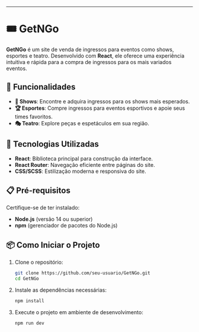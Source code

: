 ---

# 🎟️ GetNGo

**GetNGo** é um site de venda de ingressos para eventos como shows, esportes e teatro. Desenvolvido com **React**,
 ele oferece uma experiência intuitiva e rápida para a compra de ingressos para os mais variados eventos.

## 📝 Funcionalidades

- **🕺 Shows**: Encontre e adquira ingressos para os shows mais esperados.
- **🏆 Esportes**: Compre ingressos para eventos esportivos e apoie seus times favoritos.
- **🎭 Teatro**: Explore peças e espetáculos em sua região.

## 🚀 Tecnologias Utilizadas

- **React**: Biblioteca principal para construção da interface.
- **React Router**: Navegação eficiente entre páginas do site.
- **CSS/SCSS**: Estilização moderna e responsiva do site.

## 📋 Pré-requisitos

Certifique-se de ter instalado:

- **Node.js** (versão 14 ou superior)
- **npm** (gerenciador de pacotes do Node.js)

## 📦 Como Iniciar o Projeto

1. Clone o repositório:

   ```bash
   git clone https://github.com/seu-usuario/GetNGo.git
   cd GetNGo
   ```

2. Instale as dependências necessárias:

   ```bash
   npm install
   ```

3. Execute o projeto em ambiente de desenvolvimento:

   ```bash
   npm run dev
   ```

